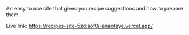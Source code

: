 An easy to use site that gives you recipe suggestions and how to prepare them.

Live link: https://recipes-site-5zdisof0j-anaotaye.vercel.app/

